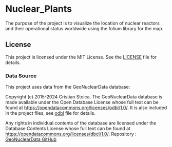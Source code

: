 # Nuclear_Plants

The purpose of the project is to visualize the location of
nuclear reactors and their operational status worldwide 
using the folium library for the map.

## License
This project is licensed under the MIT License. See the [LICENSE](licenses/LICENSE) file for details.

### Data Source

This project uses data from the GeoNuclearData database:

Copyright (c) 2015-2024 Cristian Stoica. 
The GeoNuclearData database is made available under the Open 
Database License whose full text can be found at 
https://opendatacommons.org/licenses/odbl/1.0/.
It is also included in the project files, see [odbl](/licenses/odbl-10.txt) file for details.

Any rights in individual contents of the database are licensed 
under the Database Contents License whose full text can be 
found at https://opendatacommons.org/licenses/dbcl/1.0/. 
Repository : [GeoNuclearData GitHub](https://github.com/cristianst85/GeoNuclearData)
